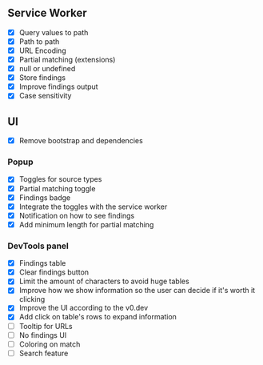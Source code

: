 ## Service Worker

- [x] Query values to path
- [x] Path to path
- [x] URL Encoding
- [x] Partial matching (extensions)
- [x] null or undefined
- [x] Store findings
- [x] Improve findings output
- [x] Case sensitivity

## UI

- [x] Remove bootstrap and dependencies

### Popup

- [x] Toggles for source types
- [x] Partial matching toggle
- [x] Findings badge
- [x] Integrate the toggles with the service worker
- [x] Notification on how to see findings
- [x] Add minimum length for partial matching

### DevTools panel

- [x] Findings table
- [x] Clear findings button
- [x] Limit the amount of characters to avoid huge tables
- [x] Improve how we show information so the user can decide if it's worth it clicking
- [x] Improve the UI according to the v0.dev
- [x] Add click on table's rows to expand information
- [ ] Tooltip for URLs
- [ ] No findings UI
- [ ] Coloring on match
- [ ] Search feature

